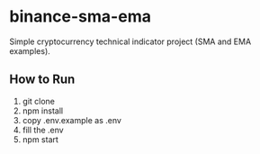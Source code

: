# binance-sma-ema
Simple cryptocurrency technical indicator project (SMA and EMA examples).

## How to Run

1. git clone
2. npm install
3. copy .env.example as .env
4. fill the .env
5. npm start
